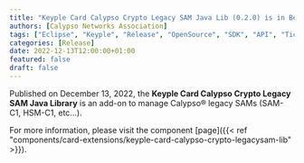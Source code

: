 ```yaml
---
title: "Keyple Card Calypso Crypto Legacy SAM Java Lib (0.2.0) is in Beta!"
authors: [Calypso Networks Association]
tags: ["Eclipse", "Keyple", "Release", "OpenSource", "SDK", "API", "Ticketing", "Calypso", "SAM"]
categories: [Release]
date: 2022-12-13T12:00:00+01:00
featured: false
draft: false
---
```


Published on December 13, 2022, the **Keyple Card Calypso Crypto Legacy SAM Java Library** is an add-on to manage 
Calypso® legacy SAMs (SAM-C1, HSM-C1, etc...).

For more information, please visit the component 
[page]({{< ref "components/card-extensions/keyple-card-calypso-crypto-legacysam-lib" >}}).